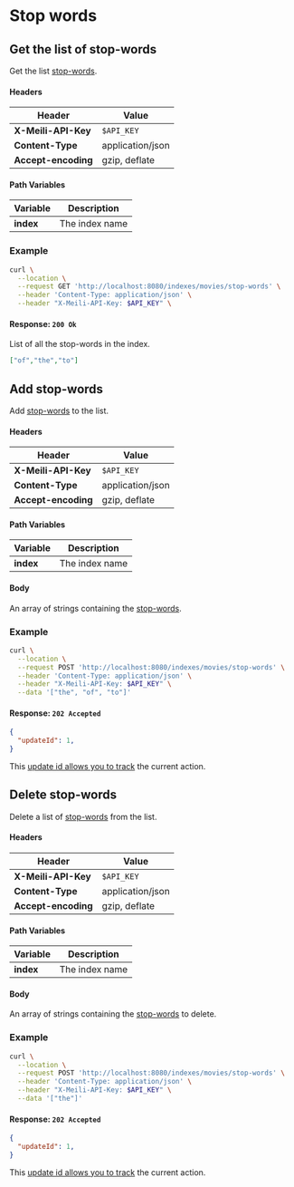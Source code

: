 # Stop words

## Get the list of stop-words

<RouteHighlighter method="GET" route="/indexes/:index/stop-words" />

Get the list [stop-words](/advanced_guides/stop_words).

#### Headers

| Header              | Value            |
|---------------------|------------------|
| **X-Meili-API-Key** | `$API_KEY`       |
| **Content-Type**    | application/json |
| **Accept-encoding** | gzip, deflate    |

#### Path Variables

| Variable          | Description           |
|-------------------|-----------------------|
| **index**         | The index name        |


### Example

```bash
curl \
  --location \
  --request GET 'http://localhost:8080/indexes/movies/stop-words' \
  --header 'Content-Type: application/json' \
  --header "X-Meili-API-Key: $API_KEY" \
```


#### Response: `200 Ok`

List of all the stop-words in the index.

```json
["of","the","to"]
```


## Add stop-words

<RouteHighlighter method="PUT" route="/indexes/:index/stop-words" />

Add [stop-words](/advanced_guides/stop_words) to the list.


#### Headers

| Header              | Value            |
|---------------------|------------------|
| **X-Meili-API-Key** | `$API_KEY`       |
| **Content-Type**    | application/json |
| **Accept-encoding** | gzip, deflate    |

#### Path Variables

| Variable          | Description           |
|-------------------|-----------------------|
| **index**         | The index name        |

#### Body

An array of strings containing the [stop-words](/advanced_guides/stop_words).

### Example

```bash
curl \
  --location \
  --request POST 'http://localhost:8080/indexes/movies/stop-words' \
  --header 'Content-Type: application/json' \
  --header "X-Meili-API-Key: $API_KEY" \
  --data '["the", "of", "to"]'
```


#### Response: `202 Accepted`

```json
{
  "updateId": 1,
}
```
This [update id allows you to track](/references/updates) the current action.

## Delete stop-words

<RouteHighlighter method="DELETE" route="/indexes/:index/stop-words" />

Delete a list of [stop-words](/advanced_guides/stop_words) from the list.


#### Headers

| Header              | Value            |
|---------------------|------------------|
| **X-Meili-API-Key** | `$API_KEY`       |
| **Content-Type**    | application/json |
| **Accept-encoding** | gzip, deflate    |

#### Path Variables

| Variable          | Description           |
|-------------------|-----------------------|
| **index**         | The index name        |

#### Body

An array of strings containing the [stop-words](/advanced_guides/stop_words) to delete.

### Example

```bash
curl \
  --location \
  --request POST 'http://localhost:8080/indexes/movies/stop-words' \
  --header 'Content-Type: application/json' \
  --header "X-Meili-API-Key: $API_KEY" \
  --data '["the"]'
```


#### Response: `202 Accepted`

```json
{
  "updateId": 1,
}
```
This [update id allows you to track](/references/updates) the current action.
